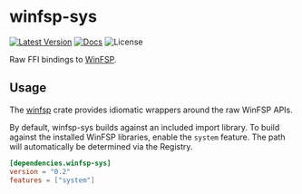 # winfsp-sys

[![Latest Version](https://img.shields.io/crates/v/winfsp-sys.svg)](https://crates.io/crates/winfsp-sys) [![Docs](https://docs.rs/winfsp-sys/badge.svg)](https://docs.rs/winfsp-sys) ![License](https://img.shields.io/crates/l/winfsp-sys)


Raw FFI bindings to [WinFSP](https://github.com/winfsp/winfsp). 

## Usage
The [winfsp](https://crates.io/crates/winfsp) crate provides idiomatic wrappers around the raw WinFSP APIs. 

By default, winfsp-sys builds against an included import library. To build against the installed WinFSP libraries, enable the `system`
feature. The path will automatically be determined via the Registry.

```toml
[dependencies.winfsp-sys]
version = "0.2"
features = ["system"]
```